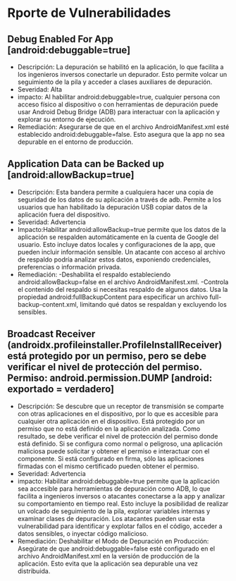 # Rporte de Vulnerabilidades

## Debug Enabled For App [android:debuggable=true]
- Descripción: La depuración se habilitó en la aplicación, lo que facilita a los ingenieros inversos conectarle un depurador. Esto permite volcar un seguimiento de la pila y acceder a clases auxiliares de depuración.
- Severidad: Alta
- impacto: Al habilitar android:debuggable=true, cualquier persona con acceso físico al dispositivo o con herramientas de depuración puede usar Android Debug Bridge (ADB) para interactuar con la aplicación y explorar su entorno de ejecución.
- Remediación: Asegurarse de que en el archivo AndroidManifest.xml esté establecido android:debuggable=false. Esto asegura que la app no sea depurable en el entorno de producción.

## Application Data can be Backed up [android:allowBackup=true]
- Descripción: Esta bandera permite a cualquiera hacer una copia de seguridad de los datos de su aplicación a través de adb. Permite a los usuarios que han habilitado la depuración USB copiar datos de la aplicación fuera del dispositivo.
- Severidad: Advertencia
- Impacto:Habilitar android:allowBackup=true permite que los datos de la aplicación se respalden automáticamente en la cuenta de Google del usuario. Esto incluye datos locales y configuraciones de la app, que pueden incluir información sensible.
  Un atacante con acceso al archivo de respaldo podría analizar estos datos, exponiendo credenciales, preferencias o información privada.
- Remediación: -Deshabilita el respaldo estableciendo android:allowBackup=false en el archivo AndroidManifest.xml.
               -Controla el contenido del respaldo si necesitas respaldo de algunos datos. Usa la propiedad android:fullBackupContent para especificar un archivo full-backup-content.xml, limitando qué datos se respaldan y excluyendo los sensibles.

## Broadcast Receiver (androidx.profileinstaller.ProfileInstallReceiver) está protegido por un permiso, pero se debe verificar el nivel de protección del permiso. Permiso: android.permission.DUMP [android: exportado = verdadero]
- Descripción: Se descubre que un receptor de transmisión se comparte con otras aplicaciones en el dispositivo, por lo que es accesible para cualquier otra aplicación en el dispositivo. Está protegido por un permiso que no está definido en la aplicación analizada.
  Como resultado, se debe verificar el nivel de protección del permiso donde está definido. Si se configura como normal o peligroso, una aplicación maliciosa puede solicitar y obtener el permiso e interactuar con el componente. Si está configurado en firma, sólo
  las aplicaciones firmadas con el mismo certificado pueden obtener el permiso.
- Severidad: Advertencia 
- impacto: Habilitar android:debuggable=true permite que la aplicación sea accesible para herramientas de depuración como ADB, lo que facilita a ingenieros inversos o atacantes conectarse a la app y analizar su comportamiento en tiempo real. Esto incluye la posibilidad
  de realizar un volcado de seguimiento de la pila, explorar variables internas y examinar clases de depuración. Los atacantes pueden usar esta vulnerabilidad para identificar y explotar fallos en el código, acceder a datos sensibles, o inyectar código malicioso.
- Remediación: Deshabilitar el Modo de Depuración en Producción: Asegúrate de que android:debuggable=false esté configurado en el archivo AndroidManifest.xml en la versión de producción de la aplicación. Esto evita que la aplicación sea depurable una vez distribuida.





